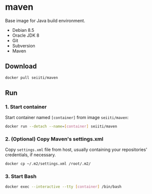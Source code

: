 maven
=====

Base image for Java build environment.

- Debian 8.5
- Oracle JDK 8
- Git
- Subversion
- Maven

## Download

```sh
docker pull seiiti/maven
```

## Run

### 1. Start container

Start container named `[container]` from image `seiiti/maven`:

```sh
docker run --detach --name=[container] seiiti/maven
```

### 2. (Optional) Copy Maven's settings.xml

Copy `settings.xml` file from host, usually containing your repositories'
credentials, if necessary.

```sh
docker cp ~/.m2/settings.xml /root/.m2/
```

### 3. Start Bash

```sh
docker exec --interactive --tty [container] /bin/bash
```
